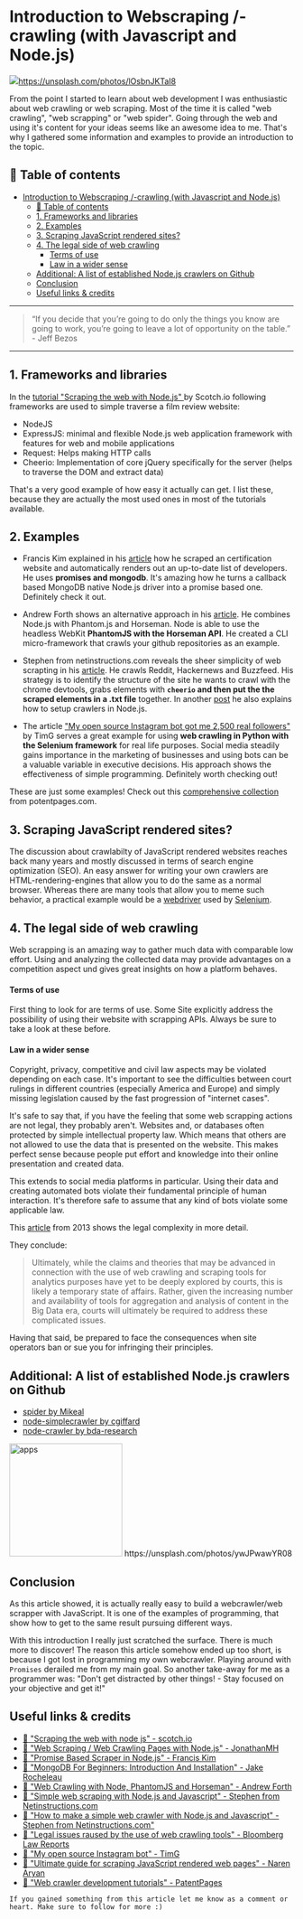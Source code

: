 # Introduction to Webscraping /-crawling (with Javascript and Node.js)

[<img src="https://images.unsplash.com/photo-1489747125620-900d12828f0d?dpr=2&auto=format&fit=crop&w=767&h=575&q=80&cs=tinysrgb&crop=&bg=">](https://images.unsplash.com/photo-1489747125620-900d12828f0d?dpr=2&auto=format&fit=crop&w=767&h=575&q=80&cs=tinysrgb&crop=&bg=)https://unsplash.com/photos/lOsbnJKTaI8

From the point I started to learn about web development I was enthusiastic about web crawling or web scraping. Most of the time it is called "web crawling", "web scrapping" or "web spider". Going through the web and using it's content for your ideas seems like an awesome idea to me. That's why I gathered some information and examples to provide an introduction to the topic.


## 📄 Table of contents


<!-- toc orderedList:0 depthFrom:1 depthTo:6 -->

* [Introduction to Webscraping /-crawling (with Javascript and Node.js)](#introduction-to-webscraping-crawling-with-javascript-and-nodejs)
  * [📄 Table of contents](#table-of-contents)
  * [1. Frameworks and libraries](#1-frameworks-and-libraries)
  * [2. Examples](#2-examples)
  * [3. Scraping JavaScript rendered sites?](#3-scraping-javascript-rendered-sites)
  * [4. The legal side of web crawling](#4-the-legal-side-of-web-crawling)
      * [Terms of use](#terms-of-use)
      * [Law in a wider sense](#law-in-a-wider-sense)
  * [Additional: A list of established Node.js crawlers on Github](#additional-a-list-of-established-nodejs-crawlers-on-github)
  * [Conclusion](#conclusion)
  * [Useful links & credits](#useful-links-credits)

<!-- tocstop -->


---

>“If you decide that you’re going to do only the things you know are going to work, you’re going to leave a lot of opportunity on the table.” - Jeff Bezos

---


## 1. Frameworks and libraries

In the [tutorial "Scraping the web with Node.js" ](https://scotch.io/tutorials/scraping-the-web-with-node-js) by Scotch.io following frameworks are used to simple traverse a film review website:

- NodeJS
- ExpressJS: minimal and flexible Node.js web application framework with features for web and mobile applications
- Request: Helps making HTTP calls
- Cheerio: Implementation of core jQuery specifically for the server (helps to traverse the DOM and extract data)

That's a very good example of how easy it actually can get. I list these, because they are actually the most used ones in most of the tutorials available.

## 2. Examples

- Francis Kim explained in his [article](https://franciskim.co/promise-based-scraper-in-node-js/) how he scraped an certification website and automatically renders out an up-to-date list of developers. He uses **promises and mongodb**. It's amazing how he turns a callback based MongoDB native Node.js driver into a promise based one. Definitely check it out.


- Andrew Forth shows an alternative approach in his [article](https://www.sitepoint.com/web-crawling-node-phantomjs-horseman/). He combines Node.js with Phantom.js and Horseman. Node is able to use the headless WebKit **PhantomJS with the Horseman API**. He created a CLI micro-framework that crawls your github repositories as an example.


- Stephen from netinstructions.com reveals the sheer simplicity of web scrapting in his [article](http://www.netinstructions.com/simple-web-scraping-with-node-js-and-javascript/). He crawls Reddit, Hackernews and Buzzfeed.
His strategy is to identify the structure of the site he wants to crawl with the chrome devtools, grabs elements with **`cheerio` and then put the the scraped elements in a .txt file** together. In another [post](http://www.netinstructions.com/how-to-make-a-simple-web-crawler-in-javascript-and-node-js/) he also explains how to setup crawlers in Node.js.


- The article ["My open source Instagram bot got me 2,500 real followers"](https://medium.freecodecamp.com/my-open-source-instagram-bot-got-me-2-500-real-followers-for-5-in-server-costs-e40491358340) by TimG serves a great example for using **web crawling in Python with the Selenium framework** for real life purposes. Social media steadily gains importance in the marketing of businesses and using bots can be a valuable variable in executive decisions. His approach shows the effectiveness of simple programming. Definitely worth checking out!

These are just some examples! Check out this [comprehensive collection](https://potentpages.com/web-crawler-development/tutorials/nodejs/) from potentpages.com.

## 3. Scraping JavaScript rendered sites?

The discussion about crawlabilty of JavaScript rendered websites reaches back many years and mostly discussed in terms of search engine optimization (SEO).
An easy answer for writing your own crawlers are HTML-rendering-engines that allow you to do the same as a normal browser.
Whereas there are many tools that allow you to meme such behavior, a practical example would be a [webdriver](http://webdriver.io/) used by [Selenium](http://www.seleniumhq.org/projects/webdriver/).



## 4. The legal side of web crawling

Web scrapping is an amazing way to gather much data with comparable low effort. Using and analyzing the collected data may provide advantages on a competition aspect und gives great insights on how a platform behaves.

#### Terms of use
First thing to look for are terms of use. Some Site explicitly address the possibility of using their website with scrapping APIs. Always be sure to take a look at these before.

#### Law in a wider sense

Copyright, privacy, competitive and civil law aspects may be violated depending on each case. It's important to see the difficulties between court rulings in different countries (especially America and Europe) and simply missing legislation caused by the fast progression of "internet cases".

It's safe to say that, if you have the feeling that some web scrapping actions are not legal, they probably aren't. Websites and, or databases often protected by simple intellectual property law. Which means that others are not allowed to use the data that is presented on the website.
This makes perfect sense because people put effort and knowledge into their online presentation and created data.

This extends to social media platforms in particular. Using their data and creating automated bots violate their fundamental principle of human interaction. It's therefore safe to assume that any kind of bots violate some applicable law.

This [article](https://www.bna.com/legal-issues-raised-by-the-use-of-web-crawling-and-scraping-tools-for-analytics-purposes) from 2013 shows the legal complexity in more detail.

They conclude:
>Ultimately, while the claims and theories that may be advanced in connection with the use of web crawling and scraping tools for analytics purposes have yet to be deeply explored by courts, this is likely a temporary state of affairs. Rather, given the increasing number and availability of tools for aggregation and analysis of content in the Big Data era, courts will ultimately be required to address these complicated issues.

Having that said, be prepared to face the consequences when site operators ban or sue you for infringing their principles.

## Additional: A list of established Node.js crawlers on Github

- [spider by Mikeal](https://github.com/mikeal/spider)
- [node-simplecrawler by cgiffard](https://github.com/cgiffard/node-simplecrawler)
- [node-crawler by bda-research](https://github.com/bda-research/node-crawler)


<img src="https://images.unsplash.com/photo-1485609315582-cfffa02888e8?dpr=2&auto=format&fit=crop&w=767&h=511&q=80&cs=tinysrgb&crop=&bg=" alt="apps" height="200"/>
https://unsplash.com/photos/ywJPwawYR08

## Conclusion

As this article showed, it is actually really easy to build a webcrawler/web scrapper with JavaScript. It is one of the examples of programming, that show how to get to the same result pursuing different ways.

With this introduction I really just scratched the surface. There is much more to discover! The reason this article somehow ended up too short, is because I got lost in programming my own webcrawler. Playing around with `Promises` derailed me from my main goal.
So another take-away for me as a programmer was: "Don't get distracted by other things! - Stay focused on your objective and get it!"


## Useful links & credits
- [📄 "Scraping the web with node js" - scotch.io](https://scotch.io/tutorials/scraping-the-web-with-node-js)
- [📄 "Web Scraping / Web Crawling Pages with Node.js" - JonathanMH](https://jonathanmh.com/web-scraping-web-crawling-pages-with-node-js/)
- [📄 "Promise Based Scraper in Node.js" - Francis Kim](https://franciskim.co/promise-based-scraper-in-node-js/)
- [📄 "MongoDB For Beginners: Introduction And Installation" -  Jake Rocheleau](http://www.hongkiat.com/blog/webdev-with-mongodb-part1/)
- [📄 "Web Crawling with Node, PhantomJS and Horseman" - Andrew Forth](https://www.sitepoint.com/web-crawling-node-phantomjs-horseman/)
- [📄 "Simple web scraping with Node.js and Javascript" - Stephen from Netinstructions.com](http://www.netinstructions.com/simple-web-scraping-with-node-js-and-javascript/)
- [📄 "How to make a simple web crawler with Node.js and Javascript" - Stephen from Netinstructions.com"](http://www.netinstructions.com/how-to-make-a-simple-web-crawler-in-javascript-and-node-js/)
- [📄 "Legal issues raused by the use of web crawling tools" -  Bloomberg Law Reports ](https://www.bna.com/legal-issues-raised-by-the-use-of-web-crawling-and-scraping-tools-for-analytics-purposes)
- [📄 "My open source Instagram bot" - TimG ](https://medium.freecodecamp.com/my-open-source-instagram-bot-got-me-2-500-real-followers-for-5-in-server-costs-e40491358340)
- [📄 "Ultimate guide for scraping JavaScript rendered web pages" - Naren Aryan](https://impythonist.wordpress.com/2015/01/06/ultimate-guide-for-scraping-javascript-rendered-web-pages/)
- [📄 "Web crawler development tutorials" - PatentPages](https://potentpages.com/web-crawler-development/tutorials/nodejs/)

```
If you gained something from this article let me know as a comment or heart. Make sure to follow for more :)
```

<!-- Written by Daniel Deutsch (deudan1010@gmail.com) -->
